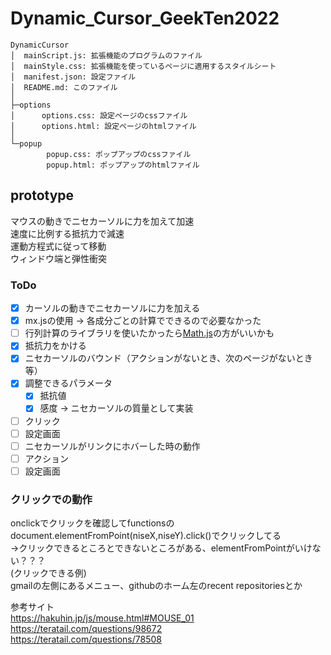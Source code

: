 # Dynamic_Cursor_GeekTen2022

```
DynamicCursor
│  mainScript.js: 拡張機能のプログラムのファイル
│  mainStyle.css: 拡張機能を使っているページに適用するスタイルシート
│  manifest.json: 設定ファイル
│  README.md: このファイル
│
├─options
│      options.css: 設定ページのcssファイル
│      options.html: 設定ページのhtmlファイル
│
└─popup
        popup.css: ポップアップのcssファイル
        popup.html: ポップアップのhtmlファイル
```

## prototype
マウスの動きでニセカーソルに力を加えて加速  
速度に比例する抵抗力で減速  
運動方程式に従って移動  
ウィンドウ端と弾性衝突  
### ToDo
- [x] カーソルの動きでニセカーソルに力を加える
- [x] mx.jsの使用 &rarr; 各成分ごとの計算でできるので必要なかった
- [ ] 行列計算のライブラリを使いたかったら[Math.js](https://mathjs.org/)の方がいいかも
- [x] 抵抗力をかける
- [x] ニセカーソルのバウンド（アクションがないとき、次のページがないとき等）
- [x] 調整できるパラメータ
  - [x] 抵抗値
  - [x] 感度 &rarr; ニセカーソルの質量として実装
- [ ] クリック
- [ ] 設定画面
- [ ] ニセカーソルがリンクにホバーした時の動作
- [ ] アクション
- [ ] 設定画面

### クリックでの動作
onclickでクリックを確認してfunctionsのdocument.elementFromPoint(niseX,niseY).click()でクリックしてる  
->クリックできるところとできないところがある、elementFromPointがいけない？？？  
(クリックできる例)  
gmailの左側にあるメニュー、githubのホーム左のrecent repositoriesとか  

参考サイト  
https://hakuhin.jp/js/mouse.html#MOUSE_01  
https://teratail.com/questions/98672  
https://teratail.com/questions/78508  